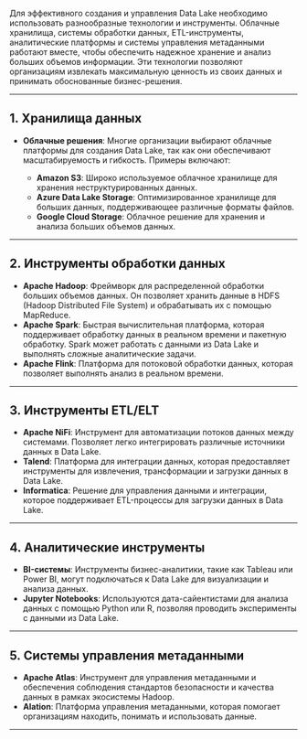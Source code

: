 
Для эффективного создания и управления Data Lake необходимо использовать разнообразные технологии и инструменты. Облачные хранилища, системы обработки данных, ETL-инструменты, аналитические платформы и системы управления метаданными работают вместе, чтобы обеспечить надежное хранение и анализ больших объемов информации. Эти технологии позволяют организациям извлекать максимальную ценность из своих данных и принимать обоснованные бизнес-решения.

---

## 1. **Хранилища данных**

- **Облачные решения**: Многие организации выбирают облачные платформы для создания Data Lake, так как они обеспечивают масштабируемость и гибкость. Примеры включают:
    
    - **Amazon S3**: Широко используемое облачное хранилище для хранения неструктурированных данных.
    - **Azure Data Lake Storage**: Оптимизированное хранилище для больших данных, поддерживающее различные форматы файлов.
    - **Google Cloud Storage**: Облачное решение для хранения и анализа больших объемов данных.
---

## 2. **Инструменты обработки данных**

- **Apache Hadoop**: Фреймворк для распределенной обработки больших объемов данных. Он позволяет хранить данные в HDFS (Hadoop Distributed File System) и обрабатывать их с помощью MapReduce.
- **Apache Spark**: Быстрая вычислительная платформа, которая поддерживает обработку данных в реальном времени и пакетную обработку. Spark может работать с данными из Data Lake и выполнять сложные аналитические задачи.
- **Apache Flink**: Платформа для потоковой обработки данных, которая позволяет выполнять анализ в реальном времени.
---

## 3. **Инструменты ETL/ELT**

- **Apache NiFi**: Инструмент для автоматизации потоков данных между системами. Позволяет легко интегрировать различные источники данных в Data Lake.
- **Talend**: Платформа для интеграции данных, которая предоставляет инструменты для извлечения, трансформации и загрузки данных в Data Lake.
- **Informatica**: Решение для управления данными и интеграции, которое поддерживает ETL-процессы для загрузки данных в Data Lake.
---

## 4. **Аналитические инструменты**

- **BI-системы**: Инструменты бизнес-аналитики, такие как Tableau или Power BI, могут подключаться к Data Lake для визуализации и анализа данных.
- **Jupyter Notebooks**: Используются дата-сайентистами для анализа данных с помощью Python или R, позволяя проводить эксперименты с данными из Data Lake.
---

## 5. **Системы управления метаданными**

- **Apache Atlas**: Инструмент для управления метаданными и обеспечения соблюдения стандартов безопасности и качества данных в рамках экосистемы Hadoop.
- **Alation**: Платформа управления метаданными, которая помогает организациям находить, понимать и использовать данные.

---



